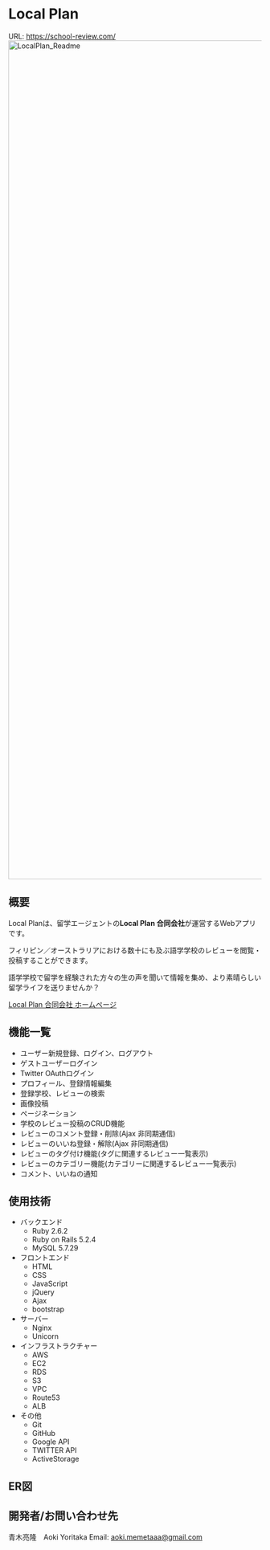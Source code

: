# Local Plan
URL: https://school-review.com/
<img width="1671" alt="LocalPlan_Readme" src="https://user-images.githubusercontent.com/61875210/95295451-0c63cc80-08b2-11eb-92d3-38338d75adae.png">

## 概要
Local Planは、留学エージェントの**Local Plan 合同会社**が運営するWebアプリです。

フィリピン／オーストラリアにおける数十にも及ぶ語学学校のレビューを閲覧・投稿することができます。

語学学校で留学を経験された方々の生の声を聞いて情報を集め、より素晴らしい留学ライフを送りませんか？

[Local Plan 合同会社 ホームページ](https://local-plan.com/) 

## 機能一覧
- ユーザー新規登録、ログイン、ログアウト
- ゲストユーザーログイン
- Twitter OAuthログイン
- プロフィール、登録情報編集
- 登録学校、レビューの検索
- 画像投稿
- ページネーション
- 学校のレビュー投稿のCRUD機能
- レビューのコメント登録・削除(Ajax 非同期通信)
- レビューのいいね登録・解除(Ajax 非同期通信)
- レビューのタグ付け機能(タグに関連するレビュー一覧表示)
- レビューのカテゴリー機能(カテゴリーに関連するレビュー一覧表示)
- コメント、いいねの通知

## 使用技術
- バックエンド
  - Ruby 2.6.2
  - Ruby on Rails 5.2.4
  - MySQL 5.7.29
- フロントエンド
  - HTML
  - CSS
  - JavaScript
  - jQuery
  - Ajax
  - bootstrap
- サーバー
  - Nginx
  - Unicorn
- インフラストラクチャー
  - AWS
  - EC2
  - RDS
  - S3
  - VPC
  - Route53
  - ALB
- その他
  - Git
  - GitHub
  - Google API
  - TWITTER API
  - ActiveStorage

## ER図




## 開発者/お問い合わせ先
青木亮隆　Aoki Yoritaka 
Email: aoki.memetaaa@gmail.com
